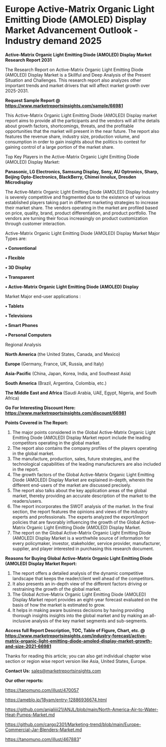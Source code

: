 # Europe Active-Matrix Organic Light Emitting Diode (AMOLED) Display Market Advancement Outlook - Industry demand 2025

<strong>Active-Matrix Organic Light Emitting Diode (AMOLED) Display Market Research Report 2031</strong>

The Research Report on Active-Matrix Organic Light Emitting Diode (AMOLED) Display Market is a Skillful and Deep Analysis of the Present Situation and Challenges. This research report also analyzes other important trends and market drivers that will affect market growth over 2025-2031.

<strong>Request Sample Report @ <a href=https://www.marketreportsinsights.com/sample/66981>https://www.marketreportsinsights.com/sample/66981</a></strong>

This Active-Matrix Organic Light Emitting Diode (AMOLED) Display market report aims to provide all the participants and the vendors will all the details about growth factors, shortcomings, threats, and the profitable opportunities that the market will present in the near future. The report also features the revenue share, industry size, production volume, and consumption in order to gain insights about the politics to contest for gaining control of a large portion of the market share.

Top Key Players in the Active-Matrix Organic Light Emitting Diode (AMOLED) Display Market:

<strong>Panasonic, LG Electronics, Samsung Display, Sony, AU Optronics, Sharp, Beijing Opto-Electronics, BlackBerry, Chimei Innolux, Dresden Microdisplay</strong>

The Active-Matrix Organic Light Emitting Diode (AMOLED) Display Industry is severely competitive and fragmented due to the existence of various established players taking part in different marketing strategies to increase their market share. The vendors operating in the market are profiled based on price, quality, brand, product differentiation, and product portfolio. The vendors are turning their focus increasingly on product customization through customer interaction.

Active-Matrix Organic Light Emitting Diode (AMOLED) Display Market Major Types are:

<strong>• Conventional

• Flexible

• 3D Display

• Transparent

• Active-Matrix Organic Light Emitting Diode (AMOLED) Display</strong>

Market Major end-user applications :

<strong>• Tablets

• Televisions

• Smart Phones

• Personal Computers</strong>

Regional Analysis

</u><strong><b>North America</b></strong> (the United States, Canada, and Mexico)

<strong><b>Europe </b></strong>(Germany, France, UK, Russia, and Italy)

<strong><b>Asia-Pacific</b></strong> (China, Japan, Korea, India, and Southeast Asia)

<strong><b>South America</b></strong> (Brazil, Argentina, Colombia, etc.)

<strong><b>The Middle East and Africa</b></strong> (Saudi Arabia, UAE, Egypt, Nigeria, and South Africa)

<strong>Go For Interesting Discount Here: <a href=https://www.marketreportsinsights.com/discount/66981>https://www.marketreportsinsights.com/discount/66981</a></strong>

<strong>Points Covered in The Report:</strong>
<ol>
  <li>The major points considered in the Global Active-Matrix Organic Light Emitting Diode (AMOLED) Display Market report include the leading competitors operating in the global market.</li>
  <li>The report also contains the company profiles of the players operating in the global market.</li>
  <li>The manufacture, production, sales, future strategies, and the technological capabilities of the leading manufacturers are also included in the report.</li>
  <li>The growth factors of the Global Active-Matrix Organic Light Emitting Diode (AMOLED) Display Market are explained in-depth, wherein the different end-users of the market are discussed precisely.</li>
  <li>The report also talks about the key application areas of the global market, thereby providing an accurate description of the market to the readers/users.</li>
  <li>The report incorporates the SWOT analysis of the market. In the final section, the report features the opinions and views of the industry experts and professionals. The experts analyzed the export/import policies that are favorably influencing the growth of the Global Active-Matrix Organic Light Emitting Diode (AMOLED) Display Market.</li>
  <li>The report on the Global Active-Matrix Organic Light Emitting Diode (AMOLED) Display Market is a worthwhile source of information for every policymaker, investor, stakeholder, service provider, manufacturer, supplier, and player interested in purchasing this research document.</li>
</ol>
<strong>Reasons for Buying Global Active-Matrix Organic Light Emitting Diode (AMOLED) Display Market Report:</strong>

<ol>
  <li>The report offers a detailed analysis of the dynamic competitive landscape that keeps the reader/client well ahead of the competitors.</li>
  <li>It also presents an in-depth view of the different factors driving or restraining the growth of the global market.</li>
  <li>The Global Active-Matrix Organic Light Emitting Diode (AMOLED) Display Market report provides an eight-year forecast evaluated on the basis of how the market is estimated to grow.</li>
  <li>It helps in making aware business decisions by having providing thorough insights insights into the global market and by making an all-inclusive analysis of the key market segments and sub-segments.</li>
</ol>
<strong>Access full Report Description, TOC, Table of Figure, Chart, etc. @ <a href=https://www.marketreportsinsights.com/industry-forecast/active-matrix-organic-light-emitting-diode-amoled-display-market-growth-and-size-2021-66981>https://www.marketreportsinsights.com/industry-forecast/active-matrix-organic-light-emitting-diode-amoled-display-market-growth-and-size-2021-66981</a></strong>


Thanks for reading this article; you can also get individual chapter wise section or region wise report version like Asia, United States, Europe.

<strong>Contact Us:</strong>
sales@marketreportsinsights.com

<strong>Our other reports:</strong>

<a href=https://tanomuno.com/illust/470057>https://tanomuno.com/illust/470057</a>

<a href=https://ameblo.jp/18yam/entry-12886936674.html>https://ameblo.jp/18yam/entry-12886936674.html</a>

<a href=https://github.com/anjaliiii21/ANJL/blob/main/North-America-Air-to-Water-Heat-Pumps-Market.md>https://github.com/anjaliiii21/ANJL/blob/main/North-America-Air-to-Water-Heat-Pumps-Market.md</a>

<a href=https://github.com/cargo2301/Marketing-trend/blob/main/Europe-Commercial-Jar-Blenders-Market.md>https://github.com/cargo2301/Marketing-trend/blob/main/Europe-Commercial-Jar-Blenders-Market.md</a>

<a href=https://tanomuno.com/illust/467883>https://tanomuno.com/illust/467883</a>"
